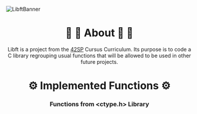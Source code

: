 ![LibftBanner](https://user-images.githubusercontent.com/35619327/134813367-ca46af20-5f3e-4a3f-b3a5-efc47b5d5df1.png)

<h1 align="center"> 🔹 🔷 About 🔷 🔹</h1>

<p align="center"> Libft is a project from the <a href="https://www.42sp.org.br">42SP</a> Cursus Curriculum. Its purpose is to code a C library regrouping usual functions that will be allowed to be used in other future projects. </p>


<h1 align="center"> ⚙️ Implemented Functions ⚙️ </h1>

<h3 align="center"> Functions from &lt;ctype.h&gt; Library </h3>
